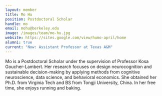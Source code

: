 ```yaml
---
layout: member
title: Mo Hu
position: Postdoctoral Scholar
handle: mo
email: mohu@berkeley.edu
image: /images/team/mo-hu.jpg
website: https://sites.google.com/view/humo-april/home
alumni: true
current: "Now: Assistant Professor at Texas A&M"
---
```


Mo is a Postdoctoral Scholar under the supervision of Professor Kosa Goucher-Lambert. Her research focuses on design neurocognition and sustainable decision-making by applying methods from cognitive neuroscience, data science, and behavioral economics. She obtained her Ph.D. from Virginia Tech and BS from Tongji University, China. In her free time, she enjoys running and baking.
